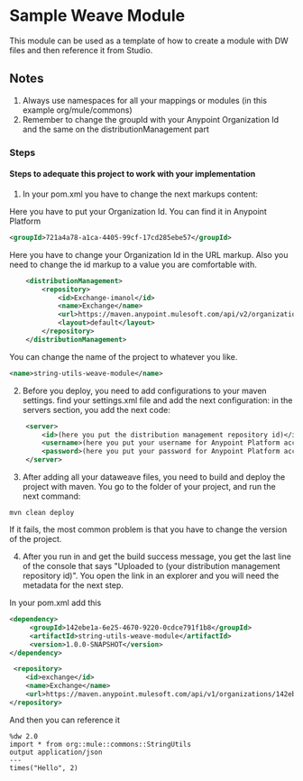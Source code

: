 # Sample Weave Module

This module can be used as a template of how to create a module with DW files and then reference it from Studio.


## Notes

1. Always use namespaces for all your mappings or modules (in this example org/mule/commons)
2. Remember to change the groupId with your Anypoint Organization Id and the same on the distributionManagement part
### Steps 

#### Steps to adequate this project to work with your implementation

1. In your pom.xml you have to change the next markups content:

Here you have to put your Organization Id. You can find it in Anypoint Platform
```xml
<groupId>721a4a78-a1ca-4405-99cf-17cd285ebe57</groupId>
```

Here you have to change your Organization Id in the URL markup.
Also you need to change the id markup to a value you are comfortable with.
```xml
	<distributionManagement>
        <repository>
            <id>Exchange-imanol</id>
            <name>Exchange</name>
        	<url>https://maven.anypoint.mulesoft.com/api/v2/organizations/721a4a78-a1ca-4405-99cf-17cd285ebe57/maven</url>
        	<layout>default</layout>
        </repository>
    </distributionManagement>
```

You can change the name of the project to whatever you like.
```xml
<name>string-utils-weave-module</name>
```

2. Before you deploy, you need to add configurations to your maven settings.
find your settings.xml file and add the next configuration:
in the servers section, you add the next code:
```xml
	<server>
		<id>(here you put the distribution management repository id)</id>
    	<username>(here you put your username for Anypoint Platform account)</username>
    	<password>(here you put your password for Anypoint Platform account)</password>
    </server>
```

3. After adding all your dataweave files, you need to build and deploy the project with maven.
You go to the folder of your project, and run the next command:

```terminal
mvn clean deploy
```

If it fails, the most common problem is that you have to change the version of the project.

4. After you run in and get the build success message, you get the last line of the console that says "Uploaded to (your distribution management repository id)".
You open the link in an explorer and you will need the metadata for the next step.

In your pom.xml add this 
```xml
<dependency>
     <groupId>142ebe1a-6e25-4670-9220-0cdce791f1b8</groupId>
     <artifactId>string-utils-weave-module</artifactId>
     <version>1.0.0-SNAPSHOT</version>
</dependency>
```
```xml
 <repository>
    <id>exchange</id>
    <name>Exchange</name>
    <url>https://maven.anypoint.mulesoft.com/api/v1/organizations/142ebe1a-6e25-4670-9220-0cdce791f1b8/maven</url>
</repository>
```

And then you can reference it 
```weave
%dw 2.0
import * from org::mule::commons::StringUtils
output application/json
---
times("Hello", 2)
```
